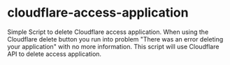 # cloudflare-access-application
Simple Script to delete Cloudflare access application. When using the Cloudflare delete button you run into problem "There was an error deleting your application"  with no more information. This script will use Cloudflare API to delete access application. 
